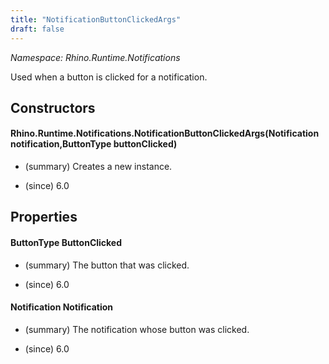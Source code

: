 ```yaml
---
title: "NotificationButtonClickedArgs"
draft: false
---
```


*Namespace: Rhino.Runtime.Notifications*

   Used when a button is clicked for a notification.
   
## Constructors
#### Rhino.Runtime.Notifications.NotificationButtonClickedArgs(Notification notification,ButtonType buttonClicked)
- (summary) 
     Creates a new instance.
     
- (since) 6.0
## Properties
#### ButtonType ButtonClicked
- (summary) 
     The button that was clicked.
     
- (since) 6.0
#### Notification Notification
- (summary) 
     The notification whose button was clicked.
     
- (since) 6.0
